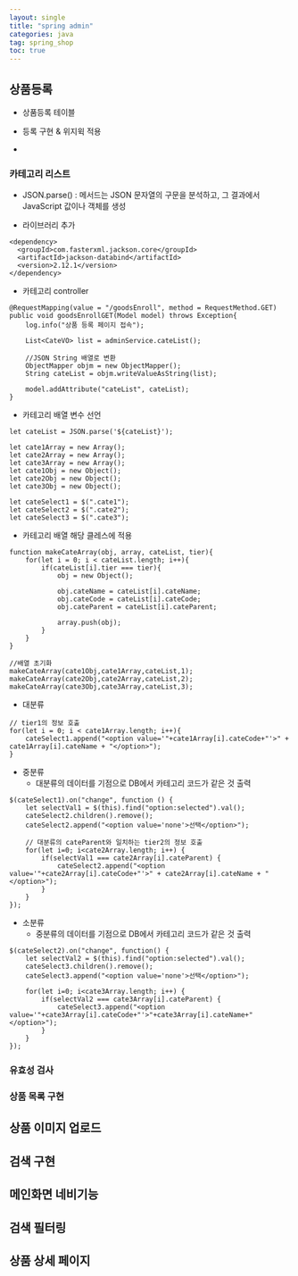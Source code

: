 ```yaml
---
layout: single
title: "spring admin"
categories: java
tag: spring_shop
toc: true
---
```


## 상품등록

- 상품등록 테이블

- 등록 구현 & 위지윅 적용

- 

### 카테고리 리스트

- JSON.parse() : 메서드는 JSON 문자열의 구문을 분석하고, 그 결과에서 JavaScript 값이나 객체를 생성

- 라이브러리 추가

```
<dependency>
  <groupId>com.fasterxml.jackson.core</groupId>
  <artifactId>jackson-databind</artifactId>
  <version>2.12.1</version>
</dependency>
```

- 카테고리 controller

```
@RequestMapping(value = "/goodsEnroll", method = RequestMethod.GET)
public void goodsEnrollGET(Model model) throws Exception{
	log.info("상품 등록 페이지 접속");
	
	List<CateVO> list = adminService.cateList();
	
	//JSON String 배열로 변환
	ObjectMapper objm = new ObjectMapper();
	String cateList = objm.writeValueAsString(list);
	
	model.addAttribute("cateList", cateList);
}
```

- 카테고리 배열 변수 선언

```
let cateList = JSON.parse('${cateList}');

let cate1Array = new Array();
let cate2Array = new Array();
let cate3Array = new Array();
let cate1Obj = new Object();
let cate2Obj = new Object();
let cate3Obj = new Object();

let cateSelect1 = $(".cate1");		
let cateSelect2 = $(".cate2");
let cateSelect3 = $(".cate3");
```

- 카테고리 배열 해당 클레스에 적용

```
function makeCateArray(obj, array, cateList, tier){
	for(let i = 0; i < cateList.length; i++){
		if(cateList[i].tier === tier){
			obj = new Object();
			
			obj.cateName = cateList[i].cateName;
			obj.cateCode = cateList[i].cateCode;
			obj.cateParent = cateList[i].cateParent;
			
			array.push(obj);
		}
	}
}

//배열 초기화
makeCateArray(cate1Obj,cate1Array,cateList,1);
makeCateArray(cate2Obj,cate2Array,cateList,2);
makeCateArray(cate3Obj,cate3Array,cateList,3);
```

- 대분류

```
// tier1의 정보 호출
for(let i = 0; i < cate1Array.length; i++){
	cateSelect1.append("<option value='"+cate1Array[i].cateCode+"'>" + cate1Array[i].cateName + "</option>");
}
```

- 중분류
  - 대분류의 데이터를 기점으로 DB에서 카테고리 코드가 같은 것 출력

```
$(cateSelect1).on("change", function () {
	let selectVal1 = $(this).find("option:selected").val();
	cateSelect2.children().remove();
	cateSelect2.append("<option value='none'>선택</option>");
	
	// 대분류의 cateParent와 일치하는 tier2의 정보 호출
	for(let i=0; i<cate2Array.length; i++) {
		if(selectVal1 === cate2Array[i].cateParent) {
			cateSelect2.append("<option value='"+cate2Array[i].cateCode+"'>" + cate2Array[i].cateName + "</option>");
		}
	}
});
```

- 소분류
  - 중분류의 데이터를 기점으로 DB에서 카테고리 코드가 같은 것 출력

```
$(cateSelect2).on("change", function() {
 	let selectVal2 = $(this).find("option:selected").val();
	cateSelect3.children().remove();
	cateSelect3.append("<option value='none'>선택</option>");
	
	for(let i=0; i<cate3Array.length; i++) {
		if(selectVal2 === cate3Array[i].cateParent) {
			cateSelect3.append("<option value='"+cate3Array[i].cateCode+"'>"+cate3Array[i].cateName+"</option>");
		}
	}
});
```

### 유효성 검사

### 상품 목록 구현

## 상품 이미지 업로드

## 검색 구현

## 메인화면 네비기능

## 검색 필터링

## 상품 상세 페이지


